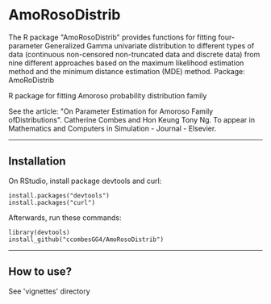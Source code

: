 # AmoRosoDistrib
The R package "AmoRosoDistrib" provides functions for fitting four-parameter Generalized Gamma univariate distribution to different types of data (continuous non-censored  non-truncated data and discrete data) from nine different approaches based on the maximum likelihood estimation method and the minimum distance estimation (MDE) method.
Package: AmoRoDistrib

R package for fitting Amoroso probability distribution family

See the article:
"On Parameter Estimation for Amoroso Family ofDistributions". Catherine Combes and Hon Keung Tony Ng.
To appear in Mathematics and Computers in Simulation - Journal - Elsevier.

------------
Installation
------------

On RStudio, install package devtools and curl:

    install.packages("devtools") 
    install.packages("curl")

Afterwards, run these commands:

    library(devtools)
    install_github("ccombesGG4/AmoRosoDistrib")

------------
How to use?
------------
See 'vignettes' directory
